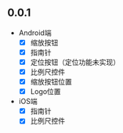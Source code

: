## 0.0.1

- Android端
  - [x] 缩放按钮
  - [x] 指南针
  - [x] 定位按钮（定位功能未实现）
  - [x] 比例尺控件
  - [x] 缩放按钮位置
  - [x] Logo位置
    
- iOS端
  - [x] 指南针
  - [x] 比例尺控件
